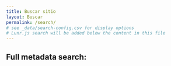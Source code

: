 ```yaml
---
title: Buscar sitio
layout: Buscar
permalink: /search/
# see _data/search-config.csv for display options
# Lunr.js search will be added below the content in this file
---
```


## Full metadata search:
